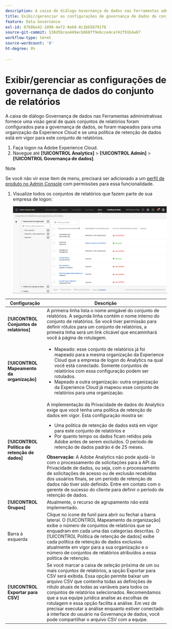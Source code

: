 ```yaml
---
description: A caixa de diálogo Governança de dados nas Ferramentas administrativas fornece uma visão geral de quais conjuntos de relatórios foram configurados para a governança de dados, se foram mapeados para uma organização da Experience Cloud e se uma política de retenção de dados está em vigor para este conjunto de relatórios.
title: Exibir/gerenciar as configurações de governança de dados do conjunto de relatórios
feature: Data Governance
exl-id: 87b0be42-1098-4e72-8eb8-0c1bb56791f8
source-git-commit: 538d5bcea449ecb868ff9ebcce4ca742f91b4a87
workflow-type: tm+mt
source-wordcount: '0'
ht-degree: 0%

---
```


# Exibir/gerenciar as configurações de governança de dados do conjunto de relatórios

A caixa de diálogo Governança de dados nas Ferramentas administrativas fornece uma visão geral de quais conjuntos de relatórios foram configurados para a governança de dados, se foram mapeados para uma organização da Experience Cloud e se uma política de retenção de dados está em vigor para este conjunto de relatórios.

1. Faça logon na Adobe Experience Cloud.
1. Navegue até **[!UICONTROL Analytics]** > **[!UICONTROL Admin]** > **[!UICONTROL Governança de dados]**.

>[!NOTE]
>
>Se você não vir esse item de menu, precisará ser adicionado a um [perfil de produto no Admin Console](https://experienceleague.adobe.com/docs/analytics/admin/admin-console/permissions/product-profile.html?lang=pt-BR) com permissões para essa funcionalidade.

1. Visualize todos os conjuntos de relatórios que fazem parte de sua empresa de logon:

   ![](assets/privacy_setup_an.png)

| Configuração | Descrição |
| --- | --- |
| **[!UICONTROL Conjuntos de relatórios]** | A primeira linha lista o nome amigável do conjunto de relatórios. A segunda linha contém o nome interno do conjunto de relatórios. Se você tiver permissão para definir rótulos para um conjunto de relatórios, a primeira linha será um link clicável que encaminhará você à página de rotulagem. |
| **[!UICONTROL Mapeamento da organização]** | <ul><li>Mapeado: esse conjunto de relatórios já foi mapeado para a mesma organização da Experience Cloud que a empresa de logon do Analytics na qual você está conectado. Somente conjuntos de relatórios com essa configuração podem ser rotulados.</li><li>Mapeado a outra organização: outra organização da Experience Cloud já mapeou esse conjunto de relatórios para uma organização.</li></ul> |
| **[!UICONTROL Política de retenção de dados]** | A implementação da Privacidade de dados do Analytics exige que você tenha uma política de retenção de dados em vigor. Esta configuração mostra se:<ul><li>Uma política de retenção de dados está em vigor para este conjunto de relatórios e</li><li>Por quanto tempo os dados ficam retidos pela Adobe antes de serem excluídos. O período de retenção de dados padrão é de 25 meses.</li></ul>**Observação**: A Adobe Analytics não pode ajudá-lo com o processamento de solicitações para a API da Privacidade de dados, ou seja, com o processamento de solicitações de acesso ou de exclusão recebidas dos usuários finais, se um período de retenção de dados não tiver sido definido. Entre em contato com o gerente de sucesso do cliente para definir o período de retenção de dados. |
| **[!UICONTROL Grupos]** | Atualmente, o recurso de agrupamento não está implementado. |
| Barra à esquerda | Clique no ícone de funil para abrir ou fechar a barra lateral. O [!UICONTROL Mapeamento da organização] exibe o número de conjuntos de relatórios que se enquadram em cada uma das categorias descritas. O [!UICONTROL Política de retenção de dados] exibe cada política de retenção de dados exclusiva atualmente em vigor para a sua organização e o número de conjuntos de relatórios atribuídos a essa política de retenção. |
| **[!UICONTROL Exportar para CSV]** | Se você marcar a caixa de seleção próxima de um ou mais conjuntos de relatórios, a opção Exportar para CSV será exibida. Essa opção permite baixar um arquivo CSV que contenha todas as definições de rótulo atuais de todas as variáveis para todos os conjuntos de relatórios selecionados. Recomendamos que a sua equipe jurídica analise as escolhas de rotulagem e essa opção facilita a análise. Em vez de precisar executar a análise enquanto estiver conectado à interface do usuário na Governança de dados, você pode compartilhar o arquivo CSV com a equipe. |
